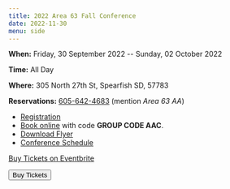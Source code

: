 ```yaml
---
title: 2022 Area 63 Fall Conference
date: 2022-11-30
menu: side
---
```


**When:** Friday, 30 September 2022 -- Sunday, 02 October 2022
<!--more-->

**Time:** All Day

**Where:** 305 North 27th St, Spearfish SD, 57783

**Reservations:** [605-642-4683](tel:605-642-4683) (mention *Area 63 AA*)

- [Registration](https://area63aa.org/register/)
- [Book online](https://www.holiday-inn.com/spearfishsd) with code **GROUP CODE AAC**.
- [Download Flyer](/events/2022-area63-fall-conference/2022-Area-63-Fall-Conference.pdf)
- [Conference Schedule](/events/2022-area63-fall-conference/Conference_Schedule.pdf)

<noscript><a href="https://www.eventbrite.com/e/2022-area-63-fall-conference-spearfish-sd-tickets-412292075697" rel="noopener noreferrer" target="_blank">Buy Tickets on Eventbrite</a></noscript>
<!-- You can customize this button any way you like -->
<button id="eventbrite-widget-modal-trigger-412292075697" type="button">Buy Tickets</button>

<script src="https://www.eventbrite.com/static/widgets/eb_widgets.js"></script>

<script type="text/javascript">
    var exampleCallback = function() {
        console.log('Order complete!');
    };

    window.EBWidgets.createWidget({
        widgetType: 'checkout',
        eventId: '412292075697',
        modal: true,
        modalTriggerElementId: 'eventbrite-widget-modal-trigger-412292075697',
        onOrderComplete: exampleCallback
    });
</script>
